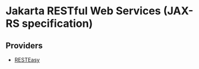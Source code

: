 # Jakarta RESTful Web Services (JAX-RS specification)

<!--
https://linkedin.com/learning/java-ee-restful-service-with-jax-rs-2-0/welcome
-->

## Providers

- [RESTEasy](/resteasy.md)
